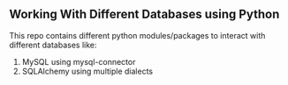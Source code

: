 ## Working With Different Databases using Python
This repo contains different python modules/packages to interact with different databases like:
1. MySQL using mysql-connector
2. SQLAlchemy using multiple dialects
